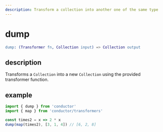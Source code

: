 ```yaml
---
description: Transform a collection into another one of the same type
---
```


# dump

```erlang
dump: (Transformer fn, Collection input) => Collection output
```

## description

Transforms a `Collection` into a new `Collection` using the provided transformer function.

## example

```javascript
import { dump } from 'conductor'
import { map } from 'conductor/transformers'

const times2 = x => 2 * x
dump(map(times2), [3, 1, 4]) // [6, 2, 8]
```

